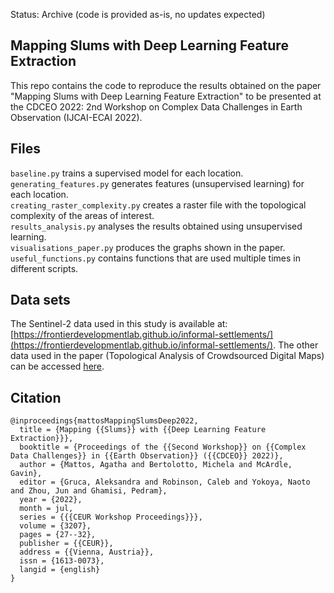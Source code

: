 Status: Archive (code is provided as-is, no updates expected)

## Mapping Slums with Deep Learning Feature Extraction

This repo contains the code to reproduce the results obtained on the paper "Mapping Slums with Deep Learning Feature Extraction" to be presented at the CDCEO 2022: 2nd Workshop on Complex Data Challenges in Earth Observation (IJCAI-ECAI 2022). 

## Files

`baseline.py` trains a supervised model for each location.<br>
`generating_features.py` generates features (unsupervised learning) for each location.<br>
`creating_raster_complexity.py` creates a raster file with the topological complexity of the areas of interest.<br>
`results_analysis.py` analyses the results obtained using unsupervised learning.<br>
`visualisations_paper.py` produces the graphs shown in the paper.<br>
`useful_functions.py` contains functions that are used multiple times in different scripts.<br>

## Data sets 

The Sentinel-2 data used in this study is available at: [https://frontierdevelopmentlab.github.io/informal-settlements/](https://frontierdevelopmentlab.github.io/informal-settlements/). The other data used in the paper (Topological Analysis of Crowdsourced Digital Maps) can be accessed [here](https://docs.google.com/forms/d/e/1FAIpQLSfao44uX3l8S0qSsaGEb7ufpiY2F2wfhDs8NmrkzlokWqV-ZQ/viewform).

## Citation

```
@inproceedings{mattosMappingSlumsDeep2022,
  title = {Mapping {{Slums}} with {{Deep Learning Feature Extraction}}},
  booktitle = {Proceedings of the {{Second Workshop}} on {{Complex Data Challenges}} in {{Earth Observation}} ({{CDCEO}} 2022)},
  author = {Mattos, Agatha and Bertolotto, Michela and McArdle, Gavin},
  editor = {Gruca, Aleksandra and Robinson, Caleb and Yokoya, Naoto and Zhou, Jun and Ghamisi, Pedram},
  year = {2022},
  month = jul,
  series = {{{CEUR Workshop Proceedings}}},
  volume = {3207},
  pages = {27--32},
  publisher = {{CEUR}},
  address = {{Vienna, Austria}},
  issn = {1613-0073},
  langid = {english}
}
```

